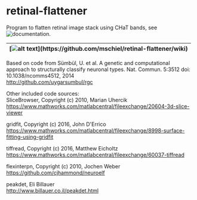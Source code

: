 # retinal-flattener
Program to flatten retinal image stack using CHaT bands, see ![documentation](https://github.com/mschiel/retinal-flattener/wiki).

| [![alt text](https://github.com/mschiel/retinal-flattener/blob/master/wiki/images/sequence.jpg")](https://github.com/mschiel/retinal-flattener/wiki) |
| --- |

Based on code from Sümbül, U. et al. A genetic and computational approach to structurally classify neuronal types. Nat. Commun. 5:3512 doi: 10.1038/ncomms4512, 2014    
http://github.com/uygarsumbul/rgc



Other included code sources:    
SliceBrowser, Copyright (c) 2010, Marian Uhercik     
https://www.mathworks.com/matlabcentral/fileexchange/20604-3d-slice-viewer

gridfit, Copyright (c) 2016, John D'Errico      
https://www.mathworks.com/matlabcentral/fileexchange/8998-surface-fitting-using-gridfit

tiffread, Copyright (c) 2016, Matthew Eicholtz     
https://www.mathworks.com/matlabcentral/fileexchange/60037-tiffread

flexinterpn, Copyright (c) 2010, Jochen Weber     
https://github.com/cjhammond/neuroelf

peakdet, Eli Billauer   
http://www.billauer.co.il/peakdet.html
